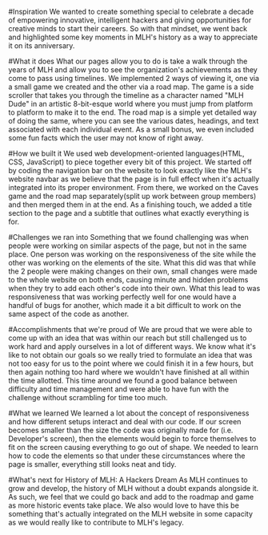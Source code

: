#Inspiration
We wanted to create something special to celebrate a decade of empowering innovative, intelligent hackers and giving opportunities for creative minds to start their careers. So with that mindset, we went back and highlighted some key moments in MLH's history as a way to appreciate it on its anniversary.

#What it does
What our pages allow you to do is take a walk through the years of MLH and allow you to see the organization's achievements as they come to pass using timelines. We implemented 2 ways of viewing it, one via a small game we created and the other via a road map. The game is a side scroller that takes you through the timeline as a character named "MLH Dude" in an artistic 8-bit-esque world where you must jump from platform to platform to make it to the end. The road map is a simple yet detailed way of doing the same, where you can see the various dates, headings, and text associated with each individual event. As a small bonus, we even included some fun facts which the user may not know of right away.

#How we built it
We used web development-oriented languages(HTML, CSS, JavaScript) to piece together every bit of this project. We started off by coding the navigation bar on the website to look exactly like the MLH's website navbar as we believe that the page is in full effect when it's actually integrated into its proper environment. From there, we worked on the Caves game and the road map separately(split up work between group members) and then merged them in at the end. As a finishing touch, we added a title section to the page and a subtitle that outlines what exactly everything is for.

#Challenges we ran into
Something that we found challenging was when people were working on similar aspects of the page, but not in the same place. One person was working on the responsiveness of the site while the other was working on the elements of the site. What this did was that while the 2 people were making changes on their own, small changes were made to the whole website on both ends, causing minute and hidden problems when they try to add each other's code into their own. What this lead to was responsiveness that was working perfectly well for one would have a handful of bugs for another, which made it a bit difficult to work on the same aspect of the code as another.

#Accomplishments that we're proud of
We are proud that we were able to come up with an idea that was within our reach but still challenged us to work hard and apply ourselves in a lot of different ways. We know what it's like to not obtain our goals so we really tried to formulate an idea that was not too easy for us to the point where we could finish it in a few hours, but then again nothing too hard where we wouldn't have finished at all within the time allotted. This time around we found a good balance between difficulty and time management and were able to have fun with the challenge without scrambling for time too much.

#What we learned
We learned a lot about the concept of responsiveness and how different setups interact and deal with our code. If our screen becomes smaller than the size the code was originally made for (i.e. Developer's screen), then the elements would begin to force themselves to fit on the screen causing everything to go out of shape. We needed to learn how to code the elements so that under these circumstances where the page is smaller, everything still looks neat and tidy.

#What's next for History of MLH: A Hackers Dream
As MLH continues to grow and develop, the history of MLH without a doubt expands alongside it. As such, we feel that we could go back and add to the roadmap and game as more historic events take place. We also would love to have this be something that's actually integrated on the MLH website in some capacity as we would really like to contribute to MLH's legacy.
